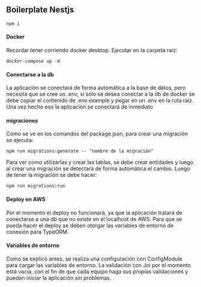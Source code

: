 ## Boilerplate Nestjs
```
npm i
```

#### Docker
Recordar tener corriendo docker desktop.
Ejecutar en la carpeta raiz:
```
docker-compose up -d
```

#### Conectarse a la db
La aplicación se conectará de forma automática a la base de datos, pero necesita que se cree un .env, si solo se desea conectar a la db de docker se debe copiar el contenido de .env.example y pegar en un .env en la ruta raiz. Una vez hecho eso la aplicación se conectará de inmediato

#### migraciones
Como se ve en los comandos del package.json, para crear una migración se ejecuta:
```
npm run migrations:generate -- "nombre de la migración"
```

Para ver como utilizarlas y crear las tablas, se debe crear entidades y luego al crear una migración se detectará de forma automática el cambio.
Luego de tener la migración se debe hacer:
```
npm run migrations:run
```

#### Deploy en AWS
Por el momento el deploy no funcionará, ya que la aplicación tratará de conectarse a una db que no existe en el localhost de AWS. Para que se pueda hacer el deploy se deben otorgar las variables de entorno de conexión para TypeORM.


#### Variables de entorno
Como se explicó antes, se realiza una configuración con ConfigModule para cargar las variables de entorno. La validación con Joi por el momento está vacía, con el fin de que cada equipo haga sus propias validaciones y puedan iniciar la aplicación sin problemas.
